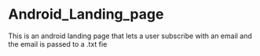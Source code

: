# Android_Landing_page
This is an android landing page that lets a user subscribe with an email and the email is passed to a .txt fie
